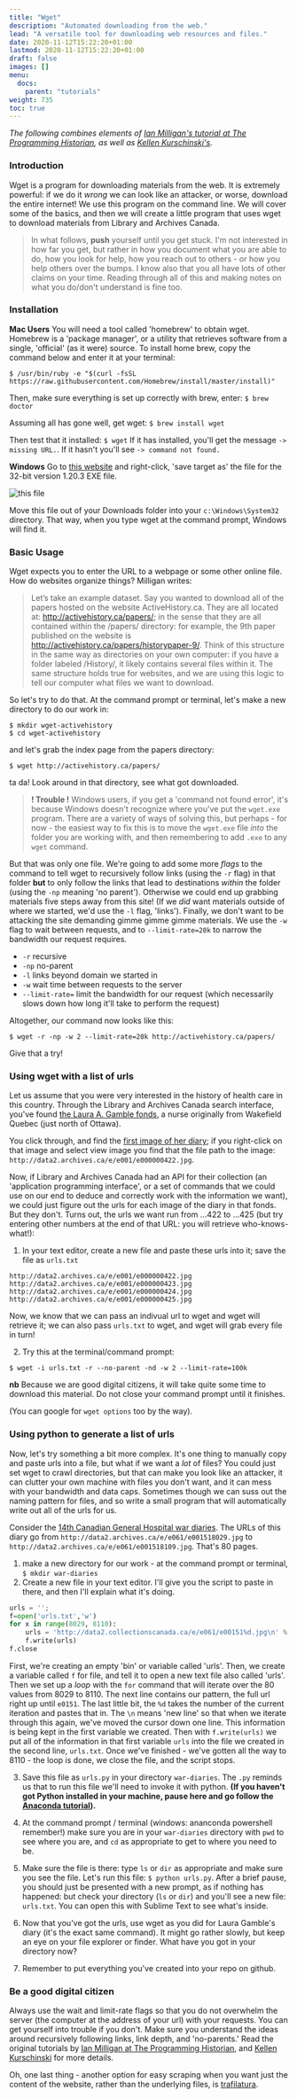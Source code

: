 ```yaml
---
title: "Wget"
description: "Automated downloading from the web."
lead: "A versatile tool for downloading web resources and files."
date: 2020-11-12T15:22:20+01:00
lastmod: 2020-11-12T15:22:20+01:00
draft: false
images: []
menu:
  docs:
    parent: "tutorials"
weight: 735
toc: true
---
```


_The following combines elements of [Ian Milligan's tutorial at The Programming Historian](https://programminghistorian.org/en/lessons/automated-downloading-with-wget), as well as [Kellen Kurschinski's](https://programminghistorian.org/en/lessons/applied-archival-downloading-with-wget)._

### Introduction

Wget is a program for downloading materials from the web. It is extremely powerful: if we do it _wrong_ we can look like an attacker, or worse, download the entire internet! We use this program on the command line. We will cover some of the basics, and then we will create a little program that uses wget to download materials from Library and Archives Canada.  

> In what follows, **push** yourself until you get stuck. I'm not interested in how far you get, but rather in how you document what you are able to do, how you look for help, how you reach out to others - or how you help others over the bumps. I know also that you all have lots of other claims on your time. Reading through all of this and making notes on what you do/don't understand is fine too.

### Installation

**Mac Users**
You will need a tool called 'homebrew' to obtain wget. Homebrew is a 'package manager', or a utility that retrieves software from a single, 'official' (as it were) source. To install home brew, copy the command below and enter it at your terminal:

```
$ /usr/bin/ruby -e "$(curl -fsSL https://raw.githubusercontent.com/Homebrew/install/master/install)"
```

Then, make sure everything is set up correctly with brew, enter: `$ brew doctor`

Assuming all has gone well, get wget: `$ brew install wget`

Then test that it installed: `$ wget` If it has installed, you'll get the message `-> missing URL.`. If it hasn't you'll see `-> command not found.`

**Windows**
Go to [this website](https://eternallybored.org/misc/wget/) and right-click, 'save target as' the file for the 32-bit version 1.20.3 EXE file.

![this file](/images/wget/wget-exe.png)

Move this file out of your Downloads folder into your `c:\Windows\System32` directory. That way, when you type wget at the command prompt, Windows will find it.

### Basic Usage

Wget expects you to enter the URL to a webpage or some other online file. How do websites organize things? Milligan writes:

> Let’s take an example dataset. Say you wanted to download all of the papers hosted on the website ActiveHistory.ca. They are all located at: http://activehistory.ca/papers/; in the sense that they are all contained within the /papers/ directory: for example, the 9th paper published on the website is http://activehistory.ca/papers/historypaper-9/. Think of this structure in the same way as directories on your own computer: if you have a folder labeled /History/, it likely contains several files within it. The same structure holds true for websites, and we are using this logic to tell our computer what files we want to download.

So let's try to do that. At the command prompt or terminal, let's make a new directory to do our work in:

```
$ mkdir wget-activehistory
$ cd wget-activehistory
```
and let's grab the index page from the papers directory:

`$ wget http://activehistory.ca/papers/`

ta da! Look around in that directory, see what got downloaded.

> **! Trouble !** Windows users, if you get a 'command not found error', it's because Windows doesn't recognize where you've put the `wget.exe` program. There are a variety of ways of solving this, but perhaps - for now - the easiest way to fix this is to move the `wget.exe` file _into_ the folder you are working with, and then remembering to add `.exe` to any `wget` command.

But that was only one file. We're going to add some more _flags_ to the command to tell wget to recursively follow links (using the `-r` flag) in that folder **but** to only follow the links that lead to destinations _within_ the folder (using the `-np` meaning 'no parent'). Otherwise we could end up grabbing materials five steps away from this site! (If we _did_ want materials outside of where we started, we'd use the `-l` flag, 'links'). Finally, we don't want to be attacking the site demanding gimme gimme gimme materials. We use the `-w` flag to wait between requests, and to `--limit-rate=20k` to narrow the bandwidth our request requires.

+ `-r` recursive
+ `-np` no-parent
+ `-l` links beyond domain we started in
+ `-w` wait time between requests to the server
+ `--limit-rate=` limit the bandwidth for our request (which necessarily slows down how long it'll take to perform the request)

Altogether, our command now looks like this:

`$ wget -r -np -w 2 --limit-rate=20k http://activehistory.ca/papers/`

Give that a try!

### Using wget with a list of urls

Let us assume that you were very interested in the history of health care in this country. Through the Library and Archives Canada search interface, you've found [the Laura A. Gamble fonds](http://collectionscanada.gc.ca/pam_archives/index.php?fuseaction=genitem.displayItem&lang=eng&rec_nbr=2005110&rec_nbr_list=3366167,3203123,2005097,2005100,2005101,2005099,2005096,2005110,2005108,2005106), a nurse originally from Wakefield Quebec (just north of Ottawa).

You click through, and find the [first image of her diary](http://collectionscanada.gc.ca/pam_archives/index.php?fuseaction=genitem.displayEcopies&lang=eng&rec_nbr=98246&rec_nbr_list=1883093,5030348,212367,122166,98246&title=Laura+A.+Gamble+fonds+%5Btextual+record%2C+graphic+material%5D.+&ecopy=e000000422); if you right-click on that image and select view image you find that the file path to the image: `http://data2.archives.ca/e/e001/e000000422.jpg`.

Now, if Library and Archives Canada had an API for their collection (an 'application programming interface', or a set of commands that we could use on our end to deduce and correctly work with the information we want), we could just figure out the urls for each image of the diary in that fonds. But they don't. Turns out, the urls we want run from ...422 to ...425 (but try entering other numbers at the end of that URL: you will retrieve who-knows-what!):

1. In your text editor, create a new file and paste these urls into it; save the file as `urls.txt`

```
http://data2.archives.ca/e/e001/e000000422.jpg
http://data2.archives.ca/e/e001/e000000423.jpg
http://data2.archives.ca/e/e001/e000000424.jpg
http://data2.archives.ca/e/e001/e000000425.jpg
```

Now, we know that we can pass an indivual url to wget and wget will retrieve it; we can also pass `urls.txt` to wget, and wget will grab every file in turn!

2. Try this at the terminal/command prompt:

`$ wget -i urls.txt -r --no-parent -nd -w 2 --limit-rate=100k`

**nb** Because we are good digital citizens, it will take quite some time to download this material. Do not close your command prompt until it finishes.

(You can google for `wget options` too by the way).

### Using python to generate a list of urls
Now, let's try something a bit more complex. It's one thing to manually copy and paste urls into a file, but what if we want a _lot_ of files? You could just set wget to crawl directories, but that can make you look like an attacker, it can clutter your own machine with files you don't want, and it can mess with your bandwidth and data caps. Sometimes though we can suss out the naming pattern for files, and so write a small program that will automatically write out all of the urls for us.

Consider the [14th Canadian General Hospital war diaries](http://collectionscanada.gc.ca/pam_archives/index.php?fuseaction=genitem.displayItem&lang=eng&rec_nbr=2005110&rec_nbr_list=3366167,3203123,2005097,2005100,2005101,2005099,2005096,2005110,2005108,2005106). The URLs of this diary go from `http://data2.archives.ca/e/e061/e001518029.jpg` to `http://data2.archives.ca/e/e061/e001518109.jpg`. That's 80 pages.

1. make a new directory for our work - at the command prompt or terminal, `$ mkdir war-diaries`
2. Create a new file in your text editor. I'll give you the script to paste in there, and then I'll explain what it's doing.

```python
urls = '';
f=open('urls.txt','w')
for x in range(8029, 8110):
    urls = 'http://data2.collectionscanada.ca/e/e061/e00151%d.jpg\n' % (x)
    f.write(urls)
f.close
```

First, we're creating an empty 'bin' or variable called 'urls'. Then, we create a variable called `f` for file, and tell it to open a new text file also called 'urls'. Then we set up a _loop_ with the `for` command that will iterate over the 80 values from 8029 to 8110. The next line contains our pattern, the full url right up until `e0151`. The last little bit, the `%d` takes the number of the current iteration and pastes that in. The `\n` means 'new line' so that when we iterate through this again, we've moved the cursor down one line. This information is being kept in the first variable we created. Then with `f.write(urls)` we put all of the information in that first variable `urls` into the file we created in the second line, `urls.txt`. Once we've finished - we've gotten all the way to 8110 - the loop is done, we close the file, and the script stops.

3. Save this file as `urls.py` in your directory `war-diaries`. The `.py` reminds us that to run this file we'll need to invoke it with python. **(If you haven't got Python installed in your machine, pause here and go follow the [Anaconda tutorial](/docs/tutorials/anaconda)).**

4. At the command prompt / terminal (windows: ananconda powershell remember!) make sure you are in your `war-diaries` directory with `pwd` to see where you are, and `cd` as appropriate to get to where you need to be.

5. Make sure the file is there: type `ls` or `dir` as appropriate and make sure you see the file. Let's run this file: `$ python urls.py`. After a brief pause, you should just be presented with a new prompt, as if nothing has happened: but check your directory (`ls` or `dir`) and you'll see a new file: `urls.txt`. You can open this with Sublime Text to see what's inside.

6. Now that you've got the urls, use wget as you did for Laura Gamble's diary (it's the exact same command). It might go rather slowly, but keep an eye on your file explorer or finder. What have you got in your directory now?

7. Remember to put everything you've created into your repo on github.

### Be a good digital citizen

Always use the wait and limit-rate flags so that you do not overwhelm the server (the computer at the address of your url) with your requests. You can get yourself into trouble if you don't. Make sure you understand the ideas around recursively following links, link depth, and 'no-parents.' Read the original tutorials by [Ian Milligan at The Programming Historian](https://programminghistorian.org/en/lessons/automated-downloading-with-wget), and [Kellen Kurschinski](https://programminghistorian.org/en/lessons/applied-archival-downloading-with-wget) for more details.

Oh, one last thing - another option for easy scraping when you want just the content of the website, rather than the underlying files, is [trafilatura](https://trafilatura.readthedocs.io/en/latest/index.html).
